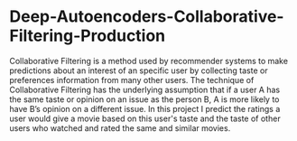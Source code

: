 # Deep-Autoencoders-Collaborative-Filtering-Production
Collaborative Filtering is a method used by recommender systems to make predictions about an interest of an specific user by collecting taste or preferences information from many other users. The technique of Collaborative Filtering has the underlying assumption that if a user A has the same taste or opinion on an issue as the person B, A is more likely to have B’s opinion on a different issue.   In this project I predict the ratings a user would give a movie based on this user's taste and the taste of other users who watched and rated the same and similar movies.
